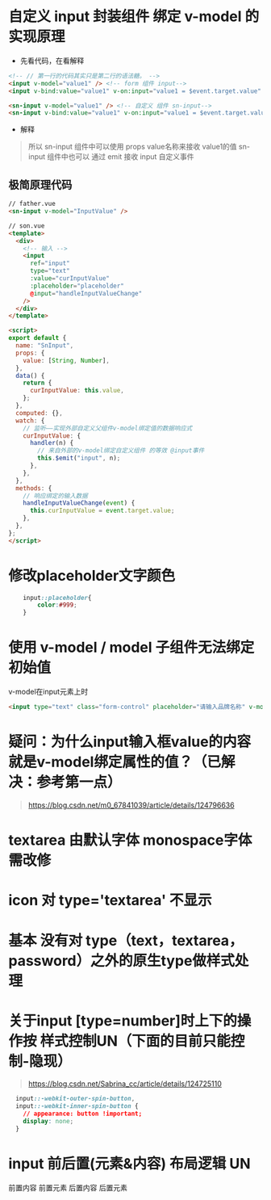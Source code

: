 # 自定义 input 封装组件 绑定 v-model 的实现原理
- 先看代码，在看解释
~~~html
<!-- // 第⼀⾏的代码其实只是第⼆⾏的语法糖。 -->
<input v-model="value1" /> <!-- form 组件 input-->
<input v-bind:value="value1" v-on:input="value1 = $event.target.value" />

<sn-input v-model="value1" /> <!-- 自定义 组件 sn-input-->
<sn-input v-bind:value="value1" v-on:input="value1 = $event.target.value" />
~~~
- 解释
> 所以  sn-input 组件中可以使用 props value名称来接收 value1的值
> sn-input 组件中也可以 通过 emit 接收 input 自定义事件

## 极简原理代码
~~~html
// father.vue
<sn-input v-model="InputValue" />
~~~

~~~html
// son.vue
<template>
  <div>
    <!-- 输入 -->
    <input
      ref="input"
      type="text"
      :value="curInputValue"
      :placeholder="placeholder"
      @input="handleInputValueChange"
    />
  </div>
</template>

<script>
export default {
  name: "SnInput",
  props: {
    value: [String, Number],
  },
  data() {
    return {
      curInputValue: this.value,
    };
  },
  computed: {},
  watch: {
    // 监听——实现外部自定义父组件v-model绑定值的数据响应式
    curInputValue: {
      handler(n) {
        // 来自外部的v-model绑定自定义组件 的等效 @input事件
        this.$emit("input", n);
      },
    },
  },
  methods: {
    // 响应绑定的输入数据
    handleInputValueChange(event) {
      this.curInputValue = event.target.value;
    },
  },
};
</script>
~~~


# 修改placeholder文字颜色
~~~css
    input::placeholder{
        color:#999;
    }
~~~


# 使用 v-model / model 子组件无法绑定初始值

v-model在input元素上时 
~~~html
<input type="text" class="form-control" placeholder="请输入品牌名称" v-model="sth">
~~~


# 疑问：为什么input输入框value的内容就是v-model绑定属性的值？（已解决：参考第一点）

> https://blog.csdn.net/m0_67841039/article/details/124796636

# textarea 由默认字体 monospace字体 需改修

# icon 对 type='textarea' 不显示

# 基本 没有对 type（text，textarea，password）之外的原生type做样式处理

# 关于input [type=number]时上下的操作按 样式控制UN（下面的目前只能控制-隐现）
> https://blog.csdn.net/Sabrina_cc/article/details/124725110

~~~css
  input::-webkit-outer-spin-button,
  input::-webkit-inner-spin-button {
    // appearance: button !important;
    display: none;
  }
~~~

# input 前后置(元素&内容) 布局逻辑 UN
前置内容
前置元素
后置内容
后置元素